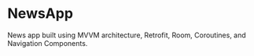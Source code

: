 # NewsApp
News app built using MVVM architecture, Retrofit, Room, Coroutines, and Navigation Components.
